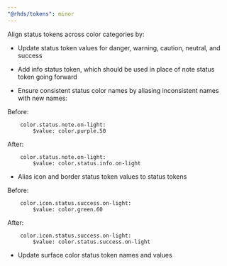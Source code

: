 ```yaml
---
"@rhds/tokens": minor
---
```


Align status tokens across color categories by:

- Update status token values for danger, warning, caution, neutral, and success

- Add info status token, which should be used in place of note status token going forward


- Ensure consistent status color names by aliasing inconsistent names with new names:

Before:
```
    color.status.note.on-light:
        $value: color.purple.50
```

After:
```
    color.status.note.on-light:
        $value: color.status.info.on-light
```

- Alias icon and border status token values to status tokens

Before:
```
    color.icon.status.success.on-light:
        $value: color.green.60
```

After:
```
    color.icon.status.success.on-light:
        $value: color.status.success.on-light
```

- Update surface color status token names and values